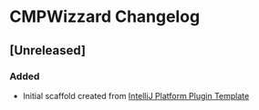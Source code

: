 <!-- Keep a Changelog guide -> https://keepachangelog.com -->

# CMPWizzard Changelog

## [Unreleased]
### Added
- Initial scaffold created from [IntelliJ Platform Plugin Template](https://github.com/JetBrains/intellij-platform-plugin-template)
